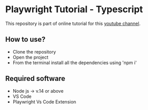 # Playwright Tutorial - Typescript
This repository is part of online tutorial for this [youtube channel](https://www.youtube.com/watch?v=wawbt1cATsk&ab_channel=LambdaTest).

## How to use?
- Clone the repository
- Open the project
- From the terminal install all the dependencies using 'npm i'

## Required software
- Node js -> v.14 or above
- VS Code
- Playwright Vs Code Extension
